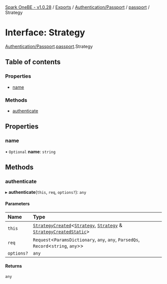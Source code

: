 [Spark OneBE - v1.0.28](../README.md) / [Exports](../modules.md) / [Authentication/Passport](../modules/Authentication_Passport.md) / [passport](../modules/Authentication_Passport.passport.md) / Strategy

# Interface: Strategy

[Authentication/Passport](../modules/Authentication_Passport.md).[passport](../modules/Authentication_Passport.passport.md).Strategy

## Table of contents

### Properties

- [name](Authentication_Passport.passport.Strategy.md#name)

### Methods

- [authenticate](Authentication_Passport.passport.Strategy.md#authenticate)

## Properties

### name

• `Optional` **name**: `string`

## Methods

### authenticate

▸ **authenticate**(`this`, `req`, `options?`): `any`

#### Parameters

| Name | Type |
| :------ | :------ |
| `this` | [`StrategyCreated`](../modules/Authentication_Passport.passport.md#strategycreated)<[`Strategy`](Authentication_Passport.passport.Strategy.md), [`Strategy`](Authentication_Passport.passport.Strategy.md) & [`StrategyCreatedStatic`](Authentication_Passport.passport.StrategyCreatedStatic.md)\> |
| `req` | `Request`<`ParamsDictionary`, `any`, `any`, `ParsedQs`, `Record`<`string`, `any`\>\> |
| `options?` | `any` |

#### Returns

`any`

